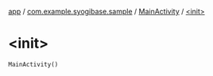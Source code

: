 [app](../../index.md) / [com.example.syogibase.sample](../index.md) / [MainActivity](index.md) / [&lt;init&gt;](./-init-.md)

# &lt;init&gt;

`MainActivity()`